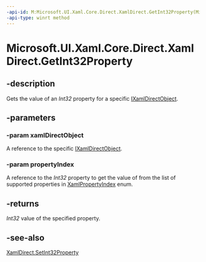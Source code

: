 ```yaml
---
-api-id: M:Microsoft.UI.Xaml.Core.Direct.XamlDirect.GetInt32Property(Microsoft.UI.Xaml.Core.Direct.IXamlDirectObject,Microsoft.UI.Xaml.Core.Direct.XamlPropertyIndex)
-api-type: winrt method
---
```


<!-- Method syntax.
public int XamlDirect.GetInt32Property(IXamlDirectObject xamlDirectObject, XamlPropertyIndex propertyIndex)
-->

# Microsoft.UI.Xaml.Core.Direct.XamlDirect.GetInt32Property

## -description
Gets the value of an _Int32_ property for a specific [IXamlDirectObject](ixamldirectobject.md).

## -parameters
### -param xamlDirectObject
A reference to the specific [IXamlDirectObject](ixamldirectobject.md).

### -param propertyIndex
A reference to the _Int32_ property to get the value of from the list of supported properties in [XamlPropertyIndex](xamlpropertyindex.md) enum.

## -returns
_Int32_ value of the specified property.

## -see-also
[XamlDirect.SetInt32Property](xamldirect_setint32property_8164096.md)
